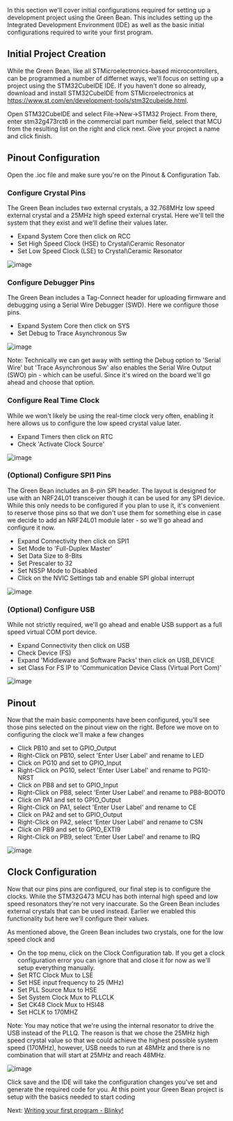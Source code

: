 In this section we'll cover initial configurations required for setting up a development project using the Green Bean.  This includes setting up the Integrated Development Environment (IDE) as well as the basic initial configurations required to write your first program.  

## Initial Project Creation

While the Green Bean, like all STMicroelectronics-based microcontrollers, can be programmed a number of differnet ways, we'll focus on setting up a project using the STM32CubeIDE IDE.  If you haven't done so already, download and install STM32CubeIDE from STMicroelectronics at https://www.st.com/en/development-tools/stm32cubeide.html.  


Open STM32CubeIDE and select File->New->STM32 Project.  From there, enter stm32g473rct6 in the commercial part number field, select that MCU from the resulting list on the right and click next.  Give your project a name and click finish.

## Pinout Configuration

Open the .ioc file and make sure you're on the Pinout & Configuration Tab.  

### Configure Crystal Pins
The Green Bean includes two external crystals, a 32.768MHz low speed external crystal and a 25MHz high speed external crystal.  Here we'll tell the system that they exist and we'll define their values later.

- Expand System Core then click on RCC
- Set High Speed Clock (HSE) to Crystal\Ceramic Resonator
- Set Low Speed Clock (LSE) to Crystal\Ceramic Resonator

![image](/images/RCC.png)


### Configure Debugger Pins
The Green Bean includes a Tag-Connect header for uploading firmware and debugging using a Serial Wire Debugger (SWD).  Here we configure those pins.  

- Expand System Core then click on SYS
- Set Debug to Trace Asynchronous Sw

![image](/images/SYS.png)

Note:  Technically we can get away with setting the Debug option to 'Serial Wire' but 'Trace Asynchronous Sw' also enables the Serial Wire Output (SWO) pin - which can be useful.  Since it's wired on the board we'll go ahead and choose that option.

### Configure Real Time Clock
While we won't likely be using the real-time clock very often, enabling it here allows us to configure the low speed crystal value later.

- Expand Timers then click on RTC
- Check 'Activate Clock Source'

![image](/images/RTC.png)

### (Optional) Configure SPI1 Pins

The Green Bean includes an 8-pin SPI header.  The layout is designed for use with an NRF24L01 transceiver though it can be used for any SPI device.  While this only needs to be configured if you plan to use it, it's convenient to reserve those pins so that we don't use them for something else in case we decide to add an NRF24L01 module later - so we'll go ahead and configure it now.

- Expand Connectivity then click on SPI1
- Set Mode to 'Full-Duplex Master'
- Set Data Size to 8-Bits
- Set Prescaler to 32
- Set NSSP Mode to Disabled
- Click on the NVIC Settings tab and enable SPI global interrupt

![image](/images/SPI1.png)

### (Optional) Configure USB

While not strictly required, we'll go ahead and enable USB support as a full speed virtual COM port device.

- Expand Connectivity then click on USB
- Check Device (FS)
- Expand 'Middleware and Software Packs' then click on USB_DEVICE
- set Class For FS IP to 'Communication Device Class (Virtual Port Com)'

![image](/images/USBVCP.png)

## Pinout

Now that the main basic components have been configured, you'll see those pins selected on the pinout view on the right.  Before we move on to configuring the clock we'll make a few changes

- Click PB10 and set to GPIO_Output
- Right-Click on PB10, select 'Enter User Label' and rename to LED
- Click on PG10 and set to GPIO_Input
- Right-Click on PG10, select 'Enter User Label' and rename to PG10-NRST
- Click on PB8 and set to GPIO_Input
- Right-Click on PB8, select 'Enter User Label' and rename to PB8-BOOT0
- Click on PA1 and set to GPIO_Output
- Right-Click on PA1, select 'Enter User Label' and rename to CE
- Click on PA2 and set to GPIO_Output
- Right-Click on PA2, select 'Enter User Label' and rename to CSN
- Click on PB9 and set to GPIO_EXTI9
- Right-Click on PB9, select 'Enter User Label' and rename to IRQ


![image](/images/pinout.png)


## Clock Configuration

Now that our pins pins are configured, our final step is to configure the clocks. While the STM32G473 MCU has both internal high speed and low speed resonators they're not very inaccurate.  So the Green Bean includes external crystals that can be used instead.  Earlier we enabled this functionality but here we'll configure their values.  

As mentioned above, the Green Bean includes two crystals, one for the low speed clock and 

- On the top menu, click on the Clock Configuration tab.  If you get a clock configuration error you can ignore that and close it for now as we'll setup everything manually.
- Set RTC Clock Mux to LSE
- Set HSE input frequency to 25 (MHz)
- Set PLL Source Mux to HSE
- Set System Clock Mux to PLLCLK
- Set CK48 Clock Mux to HSI48
- Set HCLK to 170MHZ

Note:  You may notice that we're using the internal resonator to drive the USB instead of the PLLQ.  The reason is that we chose the 25MHz high speed crystal value so that we could achieve the highest possible system speed (170MHz), however, USB needs to run at 48MHz and there is no combination that will start at 25MHz and reach 48MHz.  

![image](/images/Clock.png)

Click save and the IDE will take the configuration changes you've set and generate the required code for you.  At this point your Green Bean project is setup with the basics needed to start coding

Next:  [Writing your first program - Blinky!](/writing-your-first-program.md)

